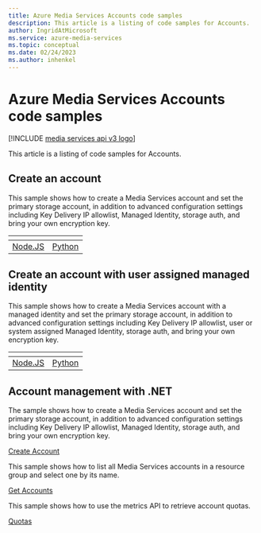 ```yaml
---
title: Azure Media Services Accounts code samples
description: This article is a listing of code samples for Accounts.
author: IngridAtMicrosoft
ms.service: azure-media-services
ms.topic: conceptual
ms.date: 02/24/2023
ms.author: inhenkel
---
```


# Azure Media Services Accounts code samples

[!INCLUDE [media services api v3 logo](../includes/v3-hr.md)]

This article is a listing of code samples for Accounts.

## Create an account

This sample shows how to create a Media Services account and set the primary storage account, in addition to advanced configuration settings including Key Delivery IP allowlist, Managed Identity, storage auth, and bring your own encryption key.

| &#32; | &#32; |
| ------- | ------ |
| [Node.JS](https://github.com/Azure-Samples/media-services-v3-node-tutorials/blob/main/Account/create-account.ts) | [Python](https://github.com/Azure-Samples/media-services-v3-python/blob/main/Account/create-account.py) |

## Create an account with user assigned managed identity

This sample shows how to create a Media Services account with a managed identity and set the primary storage account, in addition to advanced configuration settings including Key Delivery IP allowlist, user or system assigned Managed Identity, storage auth, and bring your own encryption key.

| &#32; | &#32; |
| ------- | ------ |
| [Node.JS](https://github.com/Azure-Samples/media-services-v3-node-tutorials/blob/main/Account/create-account_with_managed_identity.ts) | [Python](https://github.com/Azure-Samples/media-services-v3-python/blob/main/Account/create-account-with-managed-identity.py) |

## Account management with .NET

The sample shows how to create a Media Services account and set the primary storage account, in addition to advanced configuration settings including Key Delivery IP allowlist, Managed Identity, storage auth, and bring your own encryption key.

[Create Account](https://github.com/Azure-Samples/media-services-v3-dotnet/tree/main/Account/CreateAccount)

This sample shows how to list all Media Services accounts in a resource group and select one by its name.

[Get Accounts](https://github.com/Azure-Samples/media-services-v3-dotnet/tree/main/Account/GetAccounts)

This sample shows how to use the metrics API to retrieve account quotas.

[Quotas](https://github.com/Azure-Samples/media-services-v3-dotnet/tree/main/Account/Quotas)
